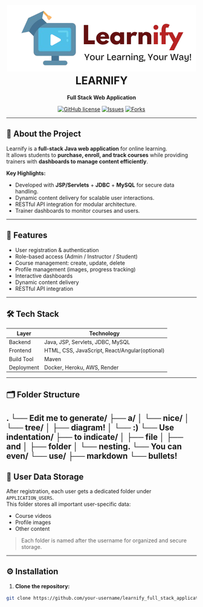 <div align="center">

# ![Logo](./readme_images/logo.png "Learnify Logo") LEARNIFY

**Full Stack Web Application**

[![GitHub license](https://img.shields.io/badge/License-MIT-blue.svg)](LICENSE)
[![Issues](https://img.shields.io/github/issues/your-username/learnify_full_stack_application)](https://github.com/your-username/learnify_full_stack_application/issues)
[![Forks](https://img.shields.io/github/forks/your-username/learnify_full_stack_application)](https://github.com/your-username/learnify_full_stack_application/network)

</div>

---

## 📌 About the Project

Learnify is a **full-stack Java web application** for online learning.  
It allows students to **purchase, enroll, and track courses** while providing trainers with **dashboards to manage content efficiently**.

**Key Highlights:**

- Developed with **JSP/Servlets** + **JDBC** + **MySQL** for secure data handling.
- Dynamic content delivery for scalable user interactions.
- RESTful API integration for modular architecture.
- Trainer dashboards to monitor courses and users.

---

## 🚀 Features

- User registration & authentication
- Role-based access (Admin / Instructor / Student)
- Course management: create, update, delete
- Profile management (images, progress tracking)
- Interactive dashboards
- Dynamic content delivery
- RESTful API integration

---

## 🛠️ Tech Stack

| Layer      | Technology                                     |
| ---------- | ---------------------------------------------- |
| Backend    | Java, JSP, Servlets, JDBC, MySQL               |
| Frontend   | HTML, CSS, JavaScript, React/Angular(optional) |
| Build Tool | Maven                                          |
| Deployment | Docker, Heroku, AWS, Render                    |

---

## 🗂️ Folder Structure
.
└── Edit me to generate/
    ├── a/
    │   └── nice/
    │       └── tree/
    │           ├── diagram!
    │           └── :)
    └── Use indentation/
        ├── to indicate/
        │   ├── file
        │   ├── and
        │   ├── folder
        │   └── nesting.
        └── You can even/
            └── use/
                ├── markdown
                └── bullets!
---

## 💾 User Data Storage

After registration, each user gets a dedicated folder under `APPLICATION_USERS`.  
This folder stores all important user-specific data:

- Course videos
- Profile images
- Other content

> Each folder is named after the username for organized and secure storage.

---

## ⚙️ Installation

1. **Clone the repository:**

```bash
git clone https://github.com/your-username/learnify_full_stack_application.git
```

